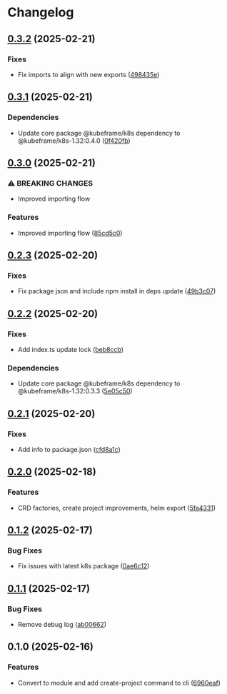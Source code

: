 # Changelog

## [0.3.2](https://github.com/kubeframe/kubeframe/compare/core-v0.3.1...core-v0.3.2) (2025-02-21)


### Fixes

* Fix imports to align with new exports ([498435e](https://github.com/kubeframe/kubeframe/commit/498435ea6ca719070a97af3324f6b0a10c5c56ef))

## [0.3.1](https://github.com/kubeframe/kubeframe/compare/core-v0.3.0...core-v0.3.1) (2025-02-21)


### Dependencies

* Update core package @kubeframe/k8s dependency to @kubeframe/k8s-1.32:0.4.0 ([0f420fb](https://github.com/kubeframe/kubeframe/commit/0f420fb52e2b1fb895f8c8b5b141dbfc28b0ff04))

## [0.3.0](https://github.com/kubeframe/kubeframe/compare/core-v0.2.3...core-v0.3.0) (2025-02-21)


### ⚠ BREAKING CHANGES

* Improved importing flow

### Features

* Improved importing flow ([85cd5c0](https://github.com/kubeframe/kubeframe/commit/85cd5c03e007f58fe11018436043ad5064d0b515))

## [0.2.3](https://github.com/kubeframe/kubeframe/compare/core-v0.2.2...core-v0.2.3) (2025-02-20)


### Fixes

* Fix package json and include npm install in deps update ([49b3c07](https://github.com/kubeframe/kubeframe/commit/49b3c07cd908f28fe63e61a8da94fb300bf3d32e))

## [0.2.2](https://github.com/kubeframe/kubeframe/compare/core-v0.2.1...core-v0.2.2) (2025-02-20)


### Fixes

* Add index.ts update lock ([beb8ccb](https://github.com/kubeframe/kubeframe/commit/beb8ccbbc4b7df03e57e03da1c9caab7d96d8fa4))


### Dependencies

* Update core package @kubeframe/k8s dependency to @kubeframe/k8s-1.32:0.3.3 ([5e05c50](https://github.com/kubeframe/kubeframe/commit/5e05c50e0ea9cf09c7abab0bf1224af4092ec422))

## [0.2.1](https://github.com/kubeframe/kubeframe/compare/core-v0.2.0...core-v0.2.1) (2025-02-20)


### Fixes

* Add info to package.json ([cfd8a1c](https://github.com/kubeframe/kubeframe/commit/cfd8a1ce08242609e5d750ed4db21c1e8d47d7e6))

## [0.2.0](https://github.com/kubeframe/kubeframe/compare/core-v0.1.2...core-v0.2.0) (2025-02-18)


### Features

* CRD factories, create project improvements, helm export ([5fa4331](https://github.com/kubeframe/kubeframe/commit/5fa433106b7419f78633bfa9e59e9d03598e254e))

## [0.1.2](https://github.com/kubeframe/kubeframe/compare/core-v0.1.1...core-v0.1.2) (2025-02-17)


### Bug Fixes

* Fix issues with latest k8s package ([0ae6c12](https://github.com/kubeframe/kubeframe/commit/0ae6c129083d41c52f2e425b330111f9aa4e2b04))

## [0.1.1](https://github.com/kubeframe/kubeframe/compare/core-v0.1.0...core-v0.1.1) (2025-02-17)


### Bug Fixes

* Remove debug log ([ab00662](https://github.com/kubeframe/kubeframe/commit/ab00662bbc194c470a158361d1594f14126662df))

## 0.1.0 (2025-02-16)


### Features

* Convert to module and add create-project command to cli ([6960eaf](https://github.com/kubeframe/kubeframe/commit/6960eaf0b3383077338e2d11ef039d2f3793cae9))
